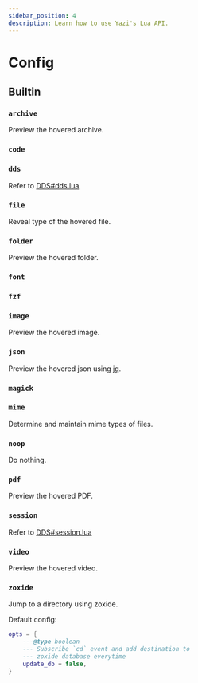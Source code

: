 ```yaml
---
sidebar_position: 4
description: Learn how to use Yazi's Lua API.
---
```


# Config

## Builtin

### `archive`

Preview the hovered archive.

### `code`

<!-- TODO -->

### `dds`

Refer to [DDS#dds.lua](/docs/dds#dds.lua)

### `file`

Reveal type of the hovered file.

### `folder`

Preview the hovered folder.

### `font`

<!-- TODO -->

### `fzf`

<!-- TODO: doesn't work -->

### `image`

Preview the hovered image.

### `json`

Preview the hovered json using [jq](https://jqlang.github.io/jq/).

### `magick`

<!-- TODO -->

### `mime`

Determine and maintain mime types of files.

### `noop`

Do nothing.

### `pdf`

Preview the hovered PDF.

### `session`

Refer to [DDS#session.lua](/docs/dds#session.lua)

### `video`

Preview the hovered video.

### `zoxide`

Jump to a directory using zoxide.

Default config:

```lua
opts = {
    ---@type boolean
    --- Subscribe `cd` event and add destination to
    --- zoxide database everytime
    update_db = false,
}
```
